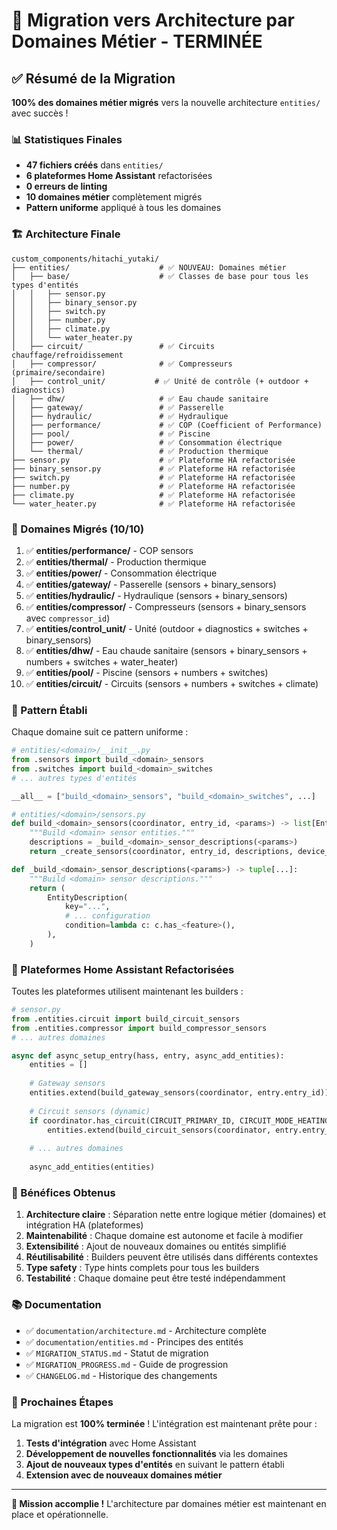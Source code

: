 # 🎉 Migration vers Architecture par Domaines Métier - TERMINÉE

## ✅ Résumé de la Migration

**100% des domaines métier migrés** vers la nouvelle architecture `entities/` avec succès !

### 📊 Statistiques Finales

- **47 fichiers créés** dans `entities/`
- **6 plateformes Home Assistant** refactorisées
- **0 erreurs de linting**
- **10 domaines métier** complètement migrés
- **Pattern uniforme** appliqué à tous les domaines

### 🏗️ Architecture Finale

```
custom_components/hitachi_yutaki/
├── entities/                    # ✅ NOUVEAU: Domaines métier
│   ├── base/                    # ✅ Classes de base pour tous les types d'entités
│   │   ├── sensor.py
│   │   ├── binary_sensor.py
│   │   ├── switch.py
│   │   ├── number.py
│   │   ├── climate.py
│   │   └── water_heater.py
│   ├── circuit/                 # ✅ Circuits chauffage/refroidissement
│   ├── compressor/              # ✅ Compresseurs (primaire/secondaire)
│   ├── control_unit/           # ✅ Unité de contrôle (+ outdoor + diagnostics)
│   ├── dhw/                     # ✅ Eau chaude sanitaire
│   ├── gateway/                 # ✅ Passerelle
│   ├── hydraulic/               # ✅ Hydraulique
│   ├── performance/             # ✅ COP (Coefficient of Performance)
│   ├── pool/                    # ✅ Piscine
│   ├── power/                   # ✅ Consommation électrique
│   └── thermal/                 # ✅ Production thermique
├── sensor.py                    # ✅ Plateforme HA refactorisée
├── binary_sensor.py             # ✅ Plateforme HA refactorisée
├── switch.py                    # ✅ Plateforme HA refactorisée
├── number.py                    # ✅ Plateforme HA refactorisée
├── climate.py                   # ✅ Plateforme HA refactorisée
└── water_heater.py              # ✅ Plateforme HA refactorisée
```

### 🎯 Domaines Migrés (10/10)

1. ✅ **entities/performance/** - COP sensors
2. ✅ **entities/thermal/** - Production thermique  
3. ✅ **entities/power/** - Consommation électrique
4. ✅ **entities/gateway/** - Passerelle (sensors + binary_sensors)
5. ✅ **entities/hydraulic/** - Hydraulique (sensors + binary_sensors)
6. ✅ **entities/compressor/** - Compresseurs (sensors + binary_sensors avec `compressor_id`)
7. ✅ **entities/control_unit/** - Unité (outdoor + diagnostics + switches + binary_sensors)
8. ✅ **entities/dhw/** - Eau chaude sanitaire (sensors + binary_sensors + numbers + switches + water_heater)
9. ✅ **entities/pool/** - Piscine (sensors + numbers + switches)
10. ✅ **entities/circuit/** - Circuits (sensors + numbers + switches + climate)

### 🔧 Pattern Établi

Chaque domaine suit ce pattern uniforme :

```python
# entities/<domain>/__init__.py
from .sensors import build_<domain>_sensors
from .switches import build_<domain>_switches
# ... autres types d'entités

__all__ = ["build_<domain>_sensors", "build_<domain>_switches", ...]

# entities/<domain>/sensors.py
def build_<domain>_sensors(coordinator, entry_id, <params>) -> list[Entity]:
    """Build <domain> sensor entities."""
    descriptions = _build_<domain>_sensor_descriptions(<params>)
    return _create_sensors(coordinator, entry_id, descriptions, device_type)

def _build_<domain>_sensor_descriptions(<params>) -> tuple[...]:
    """Build <domain> sensor descriptions."""
    return (
        EntityDescription(
            key="...",
            # ... configuration
            condition=lambda c: c.has_<feature>(),
        ),
    )
```

### 📝 Plateformes Home Assistant Refactorisées

Toutes les plateformes utilisent maintenant les builders :

```python
# sensor.py
from .entities.circuit import build_circuit_sensors
from .entities.compressor import build_compressor_sensors
# ... autres domaines

async def async_setup_entry(hass, entry, async_add_entities):
    entities = []
    
    # Gateway sensors
    entities.extend(build_gateway_sensors(coordinator, entry.entry_id))
    
    # Circuit sensors (dynamic)
    if coordinator.has_circuit(CIRCUIT_PRIMARY_ID, CIRCUIT_MODE_HEATING):
        entities.extend(build_circuit_sensors(coordinator, entry.entry_id, circuit_id, f"circuit{circuit_id}"))
    
    # ... autres domaines
    
    async_add_entities(entities)
```

### 🎉 Bénéfices Obtenus

1. **Architecture claire** : Séparation nette entre logique métier (domaines) et intégration HA (plateformes)
2. **Maintenabilité** : Chaque domaine est autonome et facile à modifier
3. **Extensibilité** : Ajout de nouveaux domaines ou entités simplifié
4. **Réutilisabilité** : Builders peuvent être utilisés dans différents contextes
5. **Type safety** : Type hints complets pour tous les builders
6. **Testabilité** : Chaque domaine peut être testé indépendamment

### 📚 Documentation

- ✅ `documentation/architecture.md` - Architecture complète
- ✅ `documentation/entities.md` - Principes des entités
- ✅ `MIGRATION_STATUS.md` - Statut de migration
- ✅ `MIGRATION_PROGRESS.md` - Guide de progression
- ✅ `CHANGELOG.md` - Historique des changements

### 🚀 Prochaines Étapes

La migration est **100% terminée** ! L'intégration est maintenant prête pour :

1. **Tests d'intégration** avec Home Assistant
2. **Développement de nouvelles fonctionnalités** via les domaines
3. **Ajout de nouveaux types d'entités** en suivant le pattern établi
4. **Extension avec de nouveaux domaines métier**

---

**🎯 Mission accomplie !** L'architecture par domaines métier est maintenant en place et opérationnelle.
